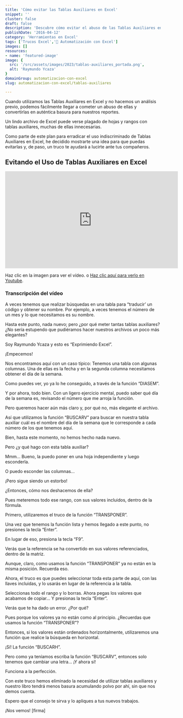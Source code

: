 ```yaml
---
title: 'Cómo evitar las Tablas Auxiliares en Excel'
snippet: ''
cluster: false
draft: false 
description: 'Descubre cómo evitar el abuso de las Tablas Auxiliares en Excel y mejora la calidad de tus informes.'
publishDate: '2016-04-12'
category: 'Herramientas en Excel'
tags: ['Trucos Excel','🤖 Automatización con Excel']
images: []
resources: 
- name: 'featured-image'
image: {
  src: '/src/assets/images/2023/tablas-auxiliares_portada.png',
  alt: 'Raymundo Ycaza'
}
domainGroup: automatizacion-con-excel
slug: automatizacion-con-excel/tablas-auxiliares

---
```


Cuando utilizamos las Tablas Auxiliares en Excel y no hacemos un análisis previo, podemos fácilmente llegar a cometer un abuso de ellas y convertirlas en auténtica basura para nuestros reportes.

Un lindo archivo de Excel puede verse plagado de hojas y rangos con tablas auxiliares, muchas de ellas innecesarias.

Como parte de este plan para erradicar el uso indiscriminado de Tablas Auxiliares en Excel, he decidido mostrarte una idea para que puedas evitarlas y, de paso, un truco te ayudará a lucirte ante tus compañeros.

## Evitando el Uso de Tablas Auxiliares en Excel

<iframe style="width: 560px !important; margin: 0 auto;" src="https://www.youtube.com/embed/SWUJ42heHEc?showinfo=0" allowfullscreen="allowfullscreen" width="560" height="315" frameborder="0"></iframe>

Haz clic en la imagen para ver el vídeo. o [Haz clic aquí para verlo en Youtube](https://youtu.be/SWUJ42heHEc).

### Transcripción del vídeo

A veces tenemos que realizar búsquedas en una tabla para “traducir’ un código y obtener su nombre. Por ejemplo, a veces tenemos el número de un mes y lo que necesitamos es su nombre.

Hasta este punto, nada nuevo; pero ¿por qué meter tantas tablas auxiliares? ¿No sería estupendo que pudiéramos hacer nuestros archivos un poco más elegantes?

Soy Raymundo Ycaza y esto es “Exprimiendo Excel”.

¡Empecemos!

Nos encontramos aquí con un caso típico: Tenemos una tabla con algunas columnas. Una de ellas es la fecha y en la segunda columna necesitamos obtener el día de la semana.

Como puedes ver, yo ya lo he conseguido, a través de la función “DIASEM”.

Y por ahora, todo bien. Con un ligero ejercicio mental, puedo saber qué día de la semana es, revisando el número que me arroja la función.

Pero queremos hacer aún más claro y, por qué no, más elegante el archivo.

Así que utilizamos la función “BUSCARV” para buscar en nuestra tabla auxiliar cuál es el nombre del día de la semana que le corresponde a cada número de los que tenemos aquí.

Bien, hasta este momento, no hemos hecho nada nuevo.

Pero ¿y qué hago con esta tabla auxiliar?

Mmm… Bueno, la puedo poner en una hoja independiente y luego esconderla.

O puedo esconder las columnas…

¡Pero sigue siendo un estorbo!

¿Entonces, cómo nos deshacemos de ella?

Pues meteremos todo ese rango, con sus valores incluidos, dentro de la fórmula.

Primero, utilizaremos el truco de la función “TRANSPONER”.

Una vez que tenemos la función lista y hemos llegado a este punto, no presiones la tecla “Enter”.

En lugar de eso, presiona la tecla “F9”.

Verás que la referencia se ha convertido en sus valores referenciados, dentro de la matriz.

Aunque, claro, como usamos la función “TRANSPONER” ya no están en la misma posición. Recuerda eso.

Ahora, el truco es que puedes seleccionar toda esta parte de aquí, con las llaves incluidas, y lo usarás en lugar de la referencia a la tabla.

Seleccionas todo el rango y lo borras. Ahora pegas los valores que acabamos de copiar… Y presionas la tecla “Enter”.

Verás que te ha dado un error. ¿Por qué?

Pues porque los valores ya no están como al principio. ¿Recuerdas que usamos la función “TRANSPONER”?

Entonces, si los valores están ordenados horizontalmente, utilizaremos una función que realice la búsqueda en horizontal.

¡Sí! La función “BUSCARH”.

Pero como ya teníamos escriba la función “BUSCARV”, entonces solo tenemos que cambiar una letra… ¡Y ahora sí!

Funciona a la perfección.

Con este truco hemos eliminado la necesidad de utilizar tablas auxiliares y nuestro libro tendrá menos basura acumulando polvo por ahí, sin que nos demos cuenta.

Espero que el consejo te sirva y lo apliques a tus nuevos trabajos.

¡Nos vemos! \[firma\]

